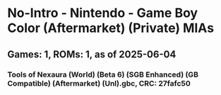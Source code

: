 # No-Intro - Nintendo - Game Boy Color (Aftermarket) (Private) MIAs
## Games: 1, ROMs: 1, as of 2025-06-04

### Tools of Nexaura (World) (Beta 6) (SGB Enhanced) (GB Compatible) (Aftermarket) (Unl).gbc, CRC: 27fafc50

